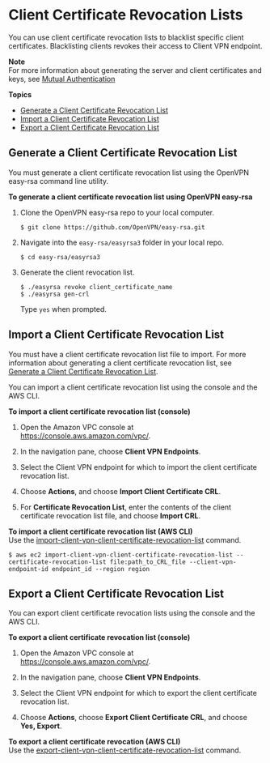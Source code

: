 # Client Certificate Revocation Lists<a name="cvpn-working-certificates"></a>

You can use client certificate revocation lists to blacklist specific client certificates\. Blacklisting clients revokes their access to Client VPN endpoint\.

**Note**  
For more information about generating the server and client certificates and keys, see [Mutual Authentication](authentication-authorization.md#mutual)

**Topics**
+ [Generate a Client Certificate Revocation List](#cvpn-working-certificates-generate)
+ [Import a Client Certificate Revocation List](#cvpn-working-certificates-import)
+ [Export a Client Certificate Revocation List](#cvpn-working-certificates-export)

## Generate a Client Certificate Revocation List<a name="cvpn-working-certificates-generate"></a>

You must generate a client certificate revocation list using the OpenVPN easy\-rsa command line utility\.

**To generate a client certificate revocation list using OpenVPN easy\-rsa**

1. Clone the OpenVPN easy\-rsa repo to your local computer\.

   ```
   $ git clone https://github.com/OpenVPN/easy-rsa.git
   ```

1. Navigate into the `easy-rsa/easyrsa3` folder in your local repo\.

   ```
   $ cd easy-rsa/easyrsa3
   ```

1. Generate the client revocation list\.

   ```
   $ ./easyrsa revoke client_certificate_name
   $ ./easyrsa gen-crl
   ```

   Type `yes` when prompted\.

## Import a Client Certificate Revocation List<a name="cvpn-working-certificates-import"></a>

You must have a client certificate revocation list file to import\. For more information about generating a client certificate revocation list, see [Generate a Client Certificate Revocation List](#cvpn-working-certificates-generate)\.

You can import a client certificate revocation list using the console and the AWS CLI\.

**To import a client certificate revocation list \(console\)**

1. Open the Amazon VPC console at [https://console\.aws\.amazon\.com/vpc/](https://console.aws.amazon.com/vpc/)\.

1. In the navigation pane, choose **Client VPN Endpoints**\.

1. Select the Client VPN endpoint for which to import the client certificate revocation list\.

1. Choose **Actions**, and choose **Import Client Certificate CRL**\.

1. For **Certificate Revocation List**, enter the contents of the client certificate revocation list file, and choose **Import CRL**\.

**To import a client certificate revocation list \(AWS CLI\)**  
Use the [import\-client\-vpn\-client\-certificate\-revocation\-list](https://docs.aws.amazon.com/cli/latest/reference/ec2/import-client-vpn-client-certificate-revocation-list.html) command\.

```
$ aws ec2 import-client-vpn-client-certificate-revocation-list --certificate-revocation-list file:path_to_CRL_file --client-vpn-endpoint-id endpoint_id --region region
```

## Export a Client Certificate Revocation List<a name="cvpn-working-certificates-export"></a>

You can export client certificate revocation lists using the console and the AWS CLI\.

**To export a client certificate revocation list \(console\)**

1. Open the Amazon VPC console at [https://console\.aws\.amazon\.com/vpc/](https://console.aws.amazon.com/vpc/)\.

1. In the navigation pane, choose **Client VPN Endpoints**\.

1. Select the Client VPN endpoint for which to export the client certificate revocation list\.

1. Choose **Actions**, choose **Export Client Certificate CRL**, and choose **Yes, Export**\.

**To export a client certificate revocation \(AWS CLI\)**  
Use the [export\-client\-vpn\-client\-certificate\-revocation\-list](https://docs.aws.amazon.com/cli/latest/reference/ec2/export-client-vpn-client-certificate-revocation-list.html) command\.